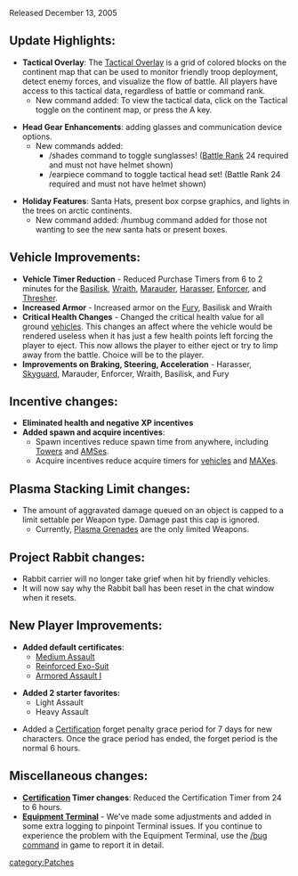Released December 13, 2005

## Update Highlights:

- **Tactical Overlay**: The [Tactical
  Overlay](Tactical_Overlay.md "wikilink") is a grid of colored blocks on
  the continent map that can be used to monitor friendly troop
  deployment, detect enemy forces, and visualize the flow of battle.
  All players have access to this tactical data, regardless of battle
  or command rank.
  - New command added: To view the tactical data, click on the
    Tactical toggle on the continent map, or press the A key.

<!-- -->

- **Head Gear Enhancements**: adding glasses and communication device
  options.
  - New commands added:
    - /shades command to toggle sunglasses! ([Battle
      Rank](Battle_Rank.md "wikilink") 24 required and must not have
      helmet shown)
    - /earpiece command to toggle tactical head set! (Battle Rank
      24 required and must not have helmet shown)

<!-- -->

- **Holiday Features**: Santa Hats, present box corpse graphics, and
  lights in the trees on arctic continents.
  - New command added: /humbug command added for those not wanting
    to see the new santa hats or present boxes.

## Vehicle Improvements:

- **Vehicle Timer Reduction** - Reduced Purchase Timers from 6 to 2
  minutes for the [Basilisk](Basilisk.md "wikilink"),
  [Wraith](Wraith.md "wikilink"), [Marauder](Marauder.md "wikilink"),
  [Harasser](Harasser.md "wikilink"), [Enforcer](Enforcer.md "wikilink"),
  and [Thresher](Thresher.md "wikilink").
- **Increased Armor** - Increased armor on the
  [Fury](Fury.md "wikilink"), Basilisk and Wraith
- **Critical Health Changes** - Changed the critical health value for
  all ground [vehicles](vehicle.md "wikilink"). This changes an affect
  where the vehicle would be rendered useless when it has just a few
  health points left forcing the player to eject. This now allows the
  player to either eject or try to limp away from the battle. Choice
  will be to the player.
- **Improvements on Braking, Steering, Acceleration** - Harasser,
  [Skyguard](Skyguard.md "wikilink"), Marauder, Enforcer, Wraith,
  Basilisk, and Fury

## Incentive changes:

- **Eliminated health and negative XP incentives**
- **Added spawn and acquire incentives**:
  - Spawn incentives reduce spawn time from anywhere, including
    [Towers](Tower.md "wikilink") and [AMSes](AMS.md "wikilink").
  - Acquire incentives reduce acquire timers for
    [vehicles](vehicle.md "wikilink") and [MAXes](MAX.md "wikilink").

## Plasma Stacking Limit changes:

- The amount of aggravated damage queued on an object is capped to a
  limit settable per Weapon type. Damage past this cap is ignored.
  - Currently, [Plasma Grenades](plasma_grenade.md "wikilink") are the
    only limited Weapons.

## Project Rabbit changes:

- Rabbit carrier will no longer take grief when hit by friendly
  vehicles.
- It will now say why the Rabbit ball has been reset in the chat
  window when it resets.

## New Player Improvements:

- **Added default certificates**:
  - [Medium Assault](Medium_Assault.md "wikilink")
  - [Reinforced Exo-Suit](Reinforced_Exo.$1.md "wikilink")
  - [Armored Assault I](Armored_Assault_I.md "wikilink")

<!-- -->

- **Added 2 starter favorites:**
  - Light Assault
  - Heavy Assault

<!-- -->

- Added a [Certification](Certification.md "wikilink") forget penalty
  grace period for 7 days for new characters. Once the grace period
  has ended, the forget period is the normal 6 hours.

## Miscellaneous changes:

- **[Certification](Certification.md "wikilink") Timer changes**: Reduced
  the Certification Timer from 24 to 6 hours.
- **[Equipment Terminal](Equipment_Terminal.md "wikilink")** - We've made
  some adjustments and added in some extra logging to pinpoint
  Terminal issues. If you continue to experience the problem with the
  Equipment Terminal, use the [/bug
  command](In.$1.md#Other_Commands "wikilink") in game to
  report it in detail.

[category:Patches](category:Patches.md "wikilink")
